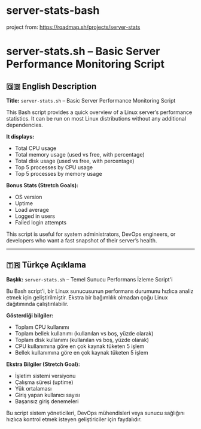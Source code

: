 # server-stats-bash
project from: https://roadmap.sh/projects/server-stats

<h1>server-stats.sh – Basic Server Performance Monitoring Script</h1>

<h2>🇬🇧 English Description</h2>
<p>
  <strong>Title:</strong> <code>server-stats.sh</code> – Basic Server Performance Monitoring Script
</p>
<p>
  This Bash script provides a quick overview of a Linux server’s performance statistics. It can be run on most Linux distributions without any additional dependencies.
</p>
<p><strong>It displays:</strong></p>
<ul>
  <li>Total CPU usage</li>
  <li>Total memory usage (used vs free, with percentage)</li>
  <li>Total disk usage (used vs free, with percentage)</li>
  <li>Top 5 processes by CPU usage</li>
  <li>Top 5 processes by memory usage</li>
</ul>

<p><strong>Bonus Stats (Stretch Goals):</strong></p>
<ul>
  <li>OS version</li>
  <li>Uptime</li>
  <li>Load average</li>
  <li>Logged in users</li>
  <li>Failed login attempts</li>
</ul>

<p>
  This script is useful for system administrators, DevOps engineers, or developers who want a fast snapshot of their server’s health.
</p>

<hr>

<h2>🇹🇷 Türkçe Açıklama</h2>
<p>
  <strong>Başlık:</strong> <code>server-stats.sh</code> – Temel Sunucu Performans İzleme Script'i
</p>
<p>
  Bu Bash script’i, bir Linux sunucusunun performans durumunu hızlıca analiz etmek için geliştirilmiştir. Ekstra bir bağımlılık olmadan çoğu Linux dağıtımında çalıştırılabilir.
</p>
<p><strong>Gösterdiği bilgiler:</strong></p>
<ul>
  <li>Toplam CPU kullanımı</li>
  <li>Toplam bellek kullanımı (kullanılan vs boş, yüzde olarak)</li>
  <li>Toplam disk kullanımı (kullanılan vs boş, yüzde olarak)</li>
  <li>CPU kullanımına göre en çok kaynak tüketen 5 işlem</li>
  <li>Bellek kullanımına göre en çok kaynak tüketen 5 işlem</li>
</ul>

<p><strong>Ekstra Bilgiler (Stretch Goal):</strong></p>
<ul>
  <li>İşletim sistemi versiyonu</li>
  <li>Çalışma süresi (uptime)</li>
  <li>Yük ortalaması</li>
  <li>Giriş yapan kullanıcı sayısı</li>
  <li>Başarısız giriş denemeleri</li>
</ul>

<p>
  Bu script sistem yöneticileri, DevOps mühendisleri veya sunucu sağlığını hızlıca kontrol etmek isteyen geliştiriciler için faydalıdır.
</p>
